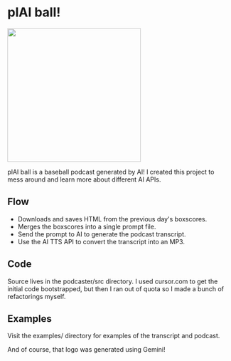 # plAI ball!

<img src="https://raw.githubusercontent.com/monsur/plAI-ball/main/plaiball-logo.jpeg" width="300">

plAI ball is a baseball podcast generated by AI! I created this project to mess
around and learn more about different AI APIs.

## Flow
- Downloads and saves HTML from the previous day's boxscores.
- Merges the boxscores into a single prompt file.
- Send the prompt to AI to generate the podcast transcript.
- Use the AI TTS API to convert the transcript into an MP3.

## Code
Source lives in the podcaster/src directory. I used cursor.com to get the
initial code bootstrapped, but then I ran out of quota so I made a bunch of
refactorings myself.

## Examples
Visit the examples/ directory for examples of the transcript and podcast.

And of course, that logo was generated using Gemini!